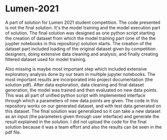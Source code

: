 # Lumen-2021
A part of solution for Lumen 2021 student competition.
The code presented is not the final solution.
It's the model training and the model execution part of solution.
The final solution was designed as one python script starting the creation of dataset from which the model training part (one of the the juypter notebooks in this repository) solution starts.
The creation of the dataset part included loading of the original dataset given by competition designers, doing extensive data cleaning  and analysis, and finally creating filtered dataset used for model training.

Also missing is maybe most important step which included extensive exploratory analysis done by our team in multiple jupyter notebooks. The most important results are incorporated into project documentation (the solution pdf).
After data exploration, data cleaning and final dataset generation, the  model was trained and then evaluated on new data points. This was all part of unified python script with implemented interface through which a parameters of new data points are given.
The code in this repository works on our generated dataset, and with test data generated on this dataset.
The final solution was generalized so it can take a new dataset as an input (the parameters given through user interface) and generate the result explained in the solution.
I did not upload the code for the final solution because it was a team effort and also the results can be seen in the pdf file.
